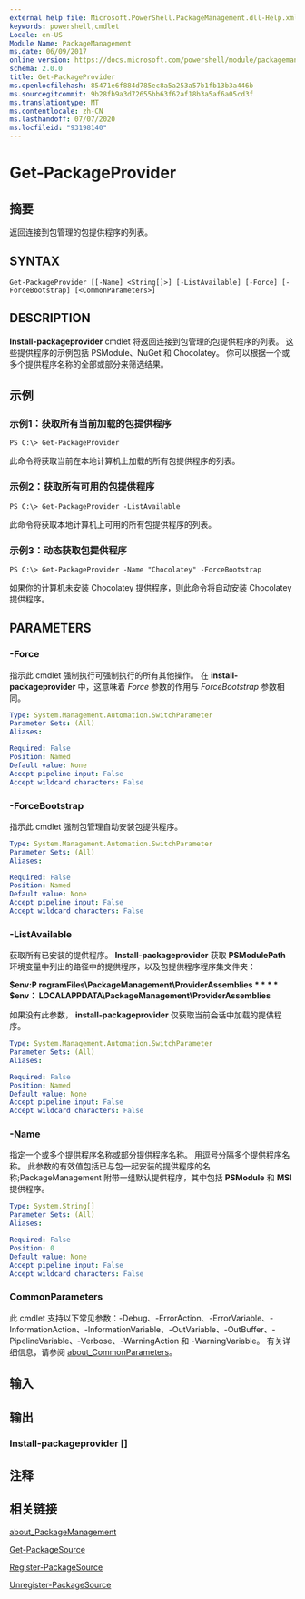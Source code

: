 ```yaml
---
external help file: Microsoft.PowerShell.PackageManagement.dll-Help.xml
keywords: powershell,cmdlet
Locale: en-US
Module Name: PackageManagement
ms.date: 06/09/2017
online version: https://docs.microsoft.com/powershell/module/packagemanagement/get-packageprovider?view=powershell-6&WT.mc_id=ps-gethelp
schema: 2.0.0
title: Get-PackageProvider
ms.openlocfilehash: 85471e6f884d785ec8a5a253a57b1fb13b3a446b
ms.sourcegitcommit: 9b28fb9a3d72655bb63f62af18b3a5af6a05cd3f
ms.translationtype: MT
ms.contentlocale: zh-CN
ms.lasthandoff: 07/07/2020
ms.locfileid: "93198140"
---
```

# Get-PackageProvider

## 摘要
返回连接到包管理的包提供程序的列表。

## SYNTAX

```
Get-PackageProvider [[-Name] <String[]>] [-ListAvailable] [-Force] [-ForceBootstrap] [<CommonParameters>]
```

## DESCRIPTION

**Install-packageprovider** cmdlet 将返回连接到包管理的包提供程序的列表。
这些提供程序的示例包括 PSModule、NuGet 和 Chocolatey。
你可以根据一个或多个提供程序名称的全部或部分来筛选结果。

## 示例

### 示例1：获取所有当前加载的包提供程序

```
PS C:\> Get-PackageProvider
```

此命令将获取当前在本地计算机上加载的所有包提供程序的列表。

### 示例2：获取所有可用的包提供程序

```
PS C:\> Get-PackageProvider -ListAvailable
```

此命令将获取本地计算机上可用的所有包提供程序的列表。

### 示例3：动态获取包提供程序

```
PS C:\> Get-PackageProvider -Name "Chocolatey" -ForceBootstrap
```

如果你的计算机未安装 Chocolatey 提供程序，则此命令将自动安装 Chocolatey 提供程序。

## PARAMETERS

### -Force

指示此 cmdlet 强制执行可强制执行的所有其他操作。
在 **install-packageprovider** 中，这意味着 *Force* 参数的作用与 *ForceBootstrap* 参数相同。

```yaml
Type: System.Management.Automation.SwitchParameter
Parameter Sets: (All)
Aliases:

Required: False
Position: Named
Default value: None
Accept pipeline input: False
Accept wildcard characters: False
```

### -ForceBootstrap

指示此 cmdlet 强制包管理自动安装包提供程序。

```yaml
Type: System.Management.Automation.SwitchParameter
Parameter Sets: (All)
Aliases:

Required: False
Position: Named
Default value: None
Accept pipeline input: False
Accept wildcard characters: False
```

### -ListAvailable

获取所有已安装的提供程序。
**Install-packageprovider** 获取 **PSModulePath** 环境变量中列出的路径中的提供程序，以及包提供程序程序集文件夹：

**$env:P rogramFiles\PackageManagement\ProviderAssemblies * * * * $env： LOCALAPPDATA\PackageManagement\ProviderAssemblies**

如果没有此参数， **install-packageprovider** 仅获取当前会话中加载的提供程序。

```yaml
Type: System.Management.Automation.SwitchParameter
Parameter Sets: (All)
Aliases:

Required: False
Position: Named
Default value: None
Accept pipeline input: False
Accept wildcard characters: False
```

### -Name

指定一个或多个提供程序名称或部分提供程序名称。
用逗号分隔多个提供程序名称。
此参数的有效值包括已与包一起安装的提供程序的名称;PackageManagement 附带一组默认提供程序，其中包括 **PSModule** 和 **MSI** 提供程序。

```yaml
Type: System.String[]
Parameter Sets: (All)
Aliases:

Required: False
Position: 0
Default value: None
Accept pipeline input: False
Accept wildcard characters: False
```

### CommonParameters

此 cmdlet 支持以下常见参数：-Debug、-ErrorAction、-ErrorVariable、-InformationAction、-InformationVariable、-OutVariable、-OutBuffer、-PipelineVariable、-Verbose、-WarningAction 和 -WarningVariable。 有关详细信息，请参阅 [about_CommonParameters](https://go.microsoft.com/fwlink/?LinkID=113216)。

## 输入

## 输出

### Install-packageprovider []

## 注释

## 相关链接

[about_PackageManagement](../Microsoft.PowerShell.Core/About/about_PackageManagement.md)

[Get-PackageSource](Get-PackageSource.md)

[Register-PackageSource](Register-PackageSource.md)

[Unregister-PackageSource](Unregister-PackageSource.md)
